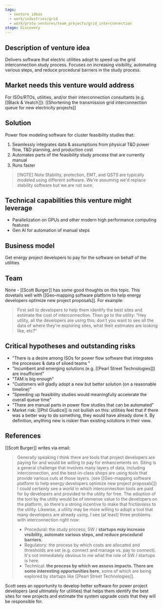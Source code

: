 ```yaml
---
tags:
  - venture_ideas
  - work/industries/grid
  - work/proto_ventures/team_projects/grid_interconnection
stage: Discovery
---
```

## Description of venture idea
Delivers software that electric utilities adopt to speed up the grid interconnection study process. Focuses on increasing visibility, automating various steps, and reduce procedural barriers in the study process.

## Market needs this venture would address
For ISOs/RTOs, utilities, and/or their interconnection consultants (e.g. [[Black & Veatch]]): [[Shortening the transmission grid interconnection queue for new electricity projects]]

## Solution
Power flow modeling software for cluster feasibility studies that:  
1. Seamlessly integrates data & assumptions from physical T&D power flow, T&D planning, and production cost  
2. Automates parts of the feasibility study process that are currently manual  
3. Runs faster


> [!NOTE] Note
> Stability, protection, EMT, and QSTS are typically modeled using different software. We're assuming we'd replace stability software but we are not sure.

## Technical capabilities this venture might leverage
- Parallelization on GPUs and other modern high performance computing features  
- Gen AI for automation of manual steps

## Business model
Get energy project developers to pay for the software on behalf of the utilities

## Team
None - [[Scott Burger]] has some good thoughts on this topic. This dovetails well with [[Geo-mapping software platform to help energy developers optimize new project proposals]]. For example:
>First sell to developers to help them identify the best sites and estimate the cost of interconnection. Then go to the utility: "Hey utility, all the developers are using this; don't you want to see all the data of where they're exploring sites, what their estimates are looking like, etc?" 

## Critical hypotheses and outstanding risks
- "There is a desire among ISOs for power flow software that integrates the processes & data of siloed teams "
- "Incumbent and emerging solutions (e.g. [[Pearl Street Technologies]]) are insufficient"
- "TAM is big enough"
- "Customers will gladly adopt a new but better solution (on a reasonable timeline)"
- "Speeding up feasibility studies would meaningfully accelerate the overall queue time"
- "There are manual parts in power flow studies that can be automated"
- Market risk: [[Phil Giudice]] is not bullish on this: utilities feel that if there was a better way to do something, they would have already done it. By definition, anything new is riskier than existing solutions in their view.

## References
[[Scott Burger]] writes via email:
>Generally speaking I think there are tools that project developers are paying for and would be willing to pay for enhancements on. Siting is a general challenge that involves many layers of data, including interconnection, and the best-in-class shops are using tools that provide various cuts at those layers.  (see [[Geo-mapping software platform to help energy developers optimize new project proposals]])
I could certainly see a world in which interconnection tools are paid for by developers and provided to the utility for free. The adoption of the tool by the utility would be of immense value to the developers on the platform, so there's a strong incentive to make that frictionless to the utility. Likewise, a utility may be more willing to adopt a tool that many developers are already using. 
I see (at least) three problems with interconnection right now:
>- Procedural: the study process; SW / **startups may increase visibility, automate various steps, and reduce procedural barriers.** 
>- Regulatory: the process by which costs are allocated and thresholds are set (e.g. connect and manage vs. pay to connect). It's not immediately obvious to me what the role of SW / startups is here. 
>- Technical: **the process by which we assess impacts. There are some interesting opportunities here**, some of which are being explored by startups like [[Pearl Street Technologies]]. 

Scott sees an opportunity to develop better software for power project developers (and ultimately for utilities) that helps them identify the best sites for new projects and estimate the system upgrade costs that they will be responsible for.